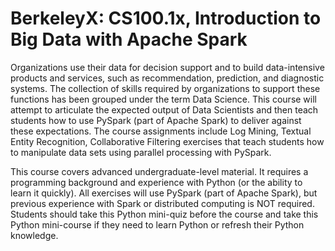 # BerkeleyX: CS100.1x, Introduction to Big Data with Apache Spark
Organizations use their data for decision support and to build data-intensive products and services, such as recommendation, prediction, and diagnostic systems. The collection of skills required by organizations to support these functions has been grouped under the term Data Science. This course will attempt to articulate the expected output of Data Scientists and then teach students how to use PySpark (part of Apache Spark) to deliver against these expectations. The course assignments include Log Mining, Textual Entity Recognition, Collaborative Filtering exercises that teach students how to manipulate data sets using parallel processing with PySpark.

This course covers advanced undergraduate-level material. It requires a programming background and experience with Python (or the ability to learn it quickly). All exercises will use PySpark (part of Apache Spark), but previous experience with Spark or distributed computing is NOT required. Students should take this Python mini-quiz before the course and take this Python mini-course if they need to learn Python or refresh their Python knowledge.
